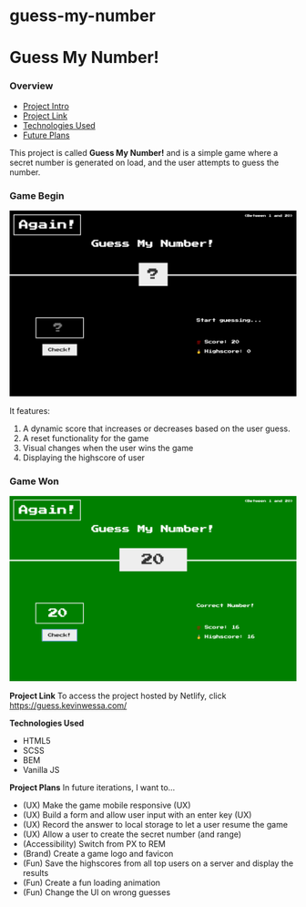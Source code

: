 # guess-my-number

# Guess My Number!

### Overview

- [Project Intro](#intro)
- [Project Link](#link)
- [Technologies Used](#technologies)
- [Future Plans](#plans)

<a name="intro"></a>

This project is called **Guess My Number!** and is a simple game where a secret number is generated on load, and the user attempts to guess the number.

### Game Begin

![Project Image](/images/game-begin.png)

It features:

1. A dynamic score that increases or decreases based on the user guess.
2. A reset functionality for the game
3. Visual changes when the user wins the game
4. Displaying the highscore of user

### Game Won

![Project Image](/images/game-won.png)

**Project Link**
<a name="link"></a>
To access the project hosted by Netlify, click https://guess.kevinwessa.com/

**Technologies Used**
<a name="technologies"></a>

- HTML5
- SCSS
- BEM
- Vanilla JS

**Project Plans**
<a name="plans"></a>
In future iterations, I want to...

- (UX) Make the game mobile responsive (UX)
- (UX) Build a form and allow user input with an enter key (UX)
- (UX) Record the answer to local storage to let a user resume the game
- (UX) Allow a user to create the secret number (and range)
- (Accessibility) Switch from PX to REM
- (Brand) Create a game logo and favicon
- (Fun) Save the highscores from all top users on a server and display the results
- (Fun) Create a fun loading animation
- (Fun) Change the UI on wrong guesses
